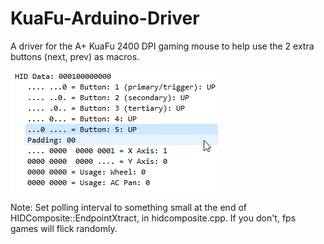 # KuaFu-Arduino-Driver
A driver for the A+ KuaFu 2400 DPI gaming mouse to help use the 2 extra buttons (next, prev) as macros.

![Packet data structure for the KuaFu mouse, refer to the KuaFu.h MOUSEINFO struct](pkt.png)

Note: 
Set polling interval to something small at the end of HIDComposite::EndpointXtract, in hidcomposite.cpp. 
If you don't, fps games will flick randomly.
